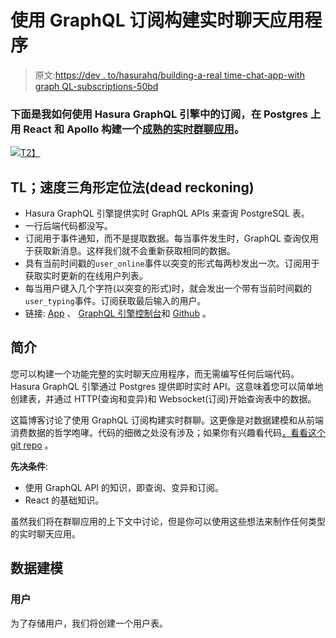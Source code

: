 # 使用 GraphQL 订阅构建实时聊天应用程序

> 原文:[https://dev . to/hasurahq/building-a-real time-chat-app-with graph QL-subscriptions-50bd](https://dev.to/hasurahq/building-a-realtime-chat-app-with-graphql-subscriptions-50bd)

### 下面是我如何使用 Hasura GraphQL 引擎中的订阅，在 Postgres 上用 React 和 Apollo 构建一个[成熟的实时群聊应用](https://realtime-chat.demo.hasura.app/)。

[![](../Images/6c75c7a2f7cf822fb01539d4edc1b491.png)T2】](https://res.cloudinary.com/practicaldev/image/fetch/s--_KlGFT8q--/c_limit%2Cf_auto%2Cfl_progressive%2Cq_auto%2Cw_880/https://blog.hasura.io/content/images/2019/12/GraphQL---Apollo.png)

## TL；速度三角形定位法(dead reckoning)

*   Hasura GraphQL 引擎提供实时 GraphQL APIs 来查询 PostgreSQL 表。
*   一行后端代码都没写。
*   订阅用于事件通知，而不是提取数据。每当事件发生时，GraphQL 查询仅用于获取新消息。这样我们就不会重新获取相同的数据。
*   具有当前时间戳的`user_online`事件以突变的形式每两秒发出一次。订阅用于获取实时更新的在线用户列表。
*   每当用户键入几个字符(以突变的形式)时，就会发出一个带有当前时间戳的`user_typing`事件。订阅获取最后输入的用户。
*   链接: [App](https://realtime-chat.demo.hasura.app/) 、 [GraphQL 引擎控制台](https://hasura-realtime-group-chat.herokuapp.com/console)和 [Github](https://github.com/hasura/graphql-engine/tree/master/community/examples/realtime-chat) 。

## 简介

您可以构建一个功能完整的实时聊天应用程序，而无需编写任何后端代码。Hasura GraphQL 引擎通过 Postgres 提供即时实时 API。这意味着您可以简单地创建表，并通过 HTTP(查询和变异)和 Websocket(订阅)开始查询表中的数据。

这篇博客讨论了使用 GraphQL 订阅构建实时群聊。这更像是对数据建模和从前端消费数据的哲学咆哮。代码的细微之处没有涉及；如果你有兴趣看代码[，看看这个 git repo](https://github.com/wawhal/graphql-subscriptions-chat-app) 。

**先决条件**:

*   使用 GraphQL API 的知识，即查询、变异和订阅。
*   React 的基础知识。

虽然我们将在群聊应用的上下文中讨论，但是你可以使用这些想法来制作任何类型的实时聊天应用。

## 数据建模

### **用户**

为了存储用户，我们将创建一个用户表。